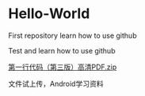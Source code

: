 # Hello-World
First repository learn how to use github

Test and learn how to use github

[第一行代码（第三版）高清PDF.zip](https://github.com/Chengcloud/Hello-World/files/6445093/PDF.zip)

文件试上传，Android学习资料
